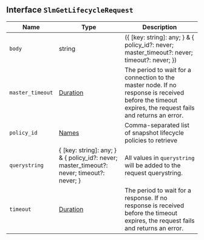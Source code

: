 ## Interface `SlmGetLifecycleRequest`

| Name | Type | Description |
| - | - | - |
| `body` | string | ({ [key: string]: any; } & { policy_id?: never; master_timeout?: never; timeout?: never; }) | All values in `body` will be added to the request body. |
| `master_timeout` | [Duration](./Duration.md) | The period to wait for a connection to the master node. If no response is received before the timeout expires, the request fails and returns an error. |
| `policy_id` | [Names](./Names.md) | Comma-separated list of snapshot lifecycle policies to retrieve |
| `querystring` | { [key: string]: any; } & { policy_id?: never; master_timeout?: never; timeout?: never; } | All values in `querystring` will be added to the request querystring. |
| `timeout` | [Duration](./Duration.md) | The period to wait for a response. If no response is received before the timeout expires, the request fails and returns an error. |
